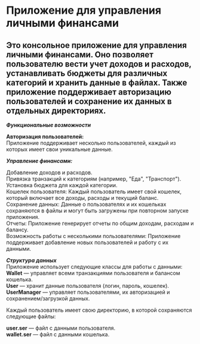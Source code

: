 <h1>Приложение для управления личными финансами</h1>
<h2>Это консольное приложение для управления личными финансами. Оно позволяет пользователю вести учет доходов и расходов, устанавливать бюджеты для различных категорий и хранить данные в файлах. Также приложение поддерживает авторизацию пользователей и сохранение их данных в отдельных директориях.<br /></h2>

***Функциональные возможности***<br />

**Авторизация пользователей:** <br />
Приложение поддерживает несколько пользователей, каждый из которых имеет свои уникальные данные.<br />

***Управление финансами:***

Добавление доходов и расходов.<br />
Привязка транзакций к категориям (например, "Еда", "Транспорт").<br />
Установка бюджета для каждой категории.<br />
Кошелек пользователя: Каждый пользователь имеет свой кошелек, который включает все доходы, расходы и текущий баланс.<br />
Сохранение данных: Данные о пользователях и их кошельках сохраняются в файлы и могут быть загружены при повторном запуске приложения.<br />
Отчеты: Приложение генерирует отчеты по общим доходам, расходам и балансу.<br />
Возможность работы с несколькими пользователями: Приложение поддерживает добавление новых пользователей и работу с их данными.<br />

***Структура данных***<br />
Приложение использует следующие классы для работы с данными:<br />
**Wallet** — управляет всеми транзакциями пользователя и балансом кошелька.<br />
**User** — хранит данные пользователя (логин, пароль, кошелек).<br />
**UserManager** — управляет пользователями, их авторизацией и сохранением/загрузкой данных.<br />

Каждый пользователь имеет свою директорию, в которой сохраняются следующие файлы:

**user.ser** — файл с данными пользователя.<br />
**wallet.ser** — файл с данными кошелька.<br />
